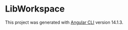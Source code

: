 # LibWorkspace

This project was generated with [Angular CLI](https://github.com/angular/angular-cli) version 14.1.3.
